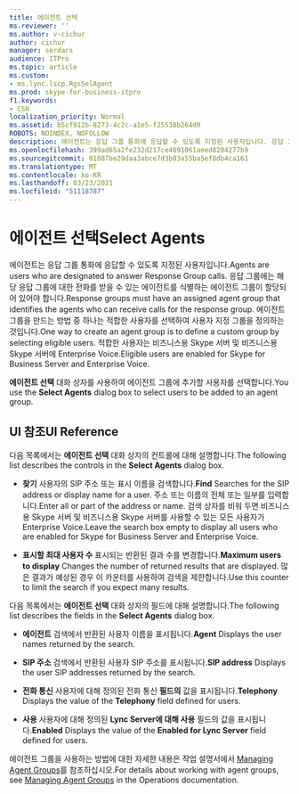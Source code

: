 ```yaml
---
title: 에이전트 선택
ms.reviewer: ''
ms.author: v-cichur
author: cichur
manager: serdars
audience: ITPro
ms.topic: article
ms.custom:
- ms.lync.lscp.RgsSelAgent
ms.prod: skype-for-business-itpro
f1.keywords:
- CSH
localization_priority: Normal
ms.assetid: b5cf912b-8273-4c2c-a1e5-f25530b264d0
ROBOTS: NOINDEX, NOFOLLOW
description: 에이전트는 응답 그룹 통화에 응답할 수 있도록 지정된 사용자입니다. 응답 그룹에는 해당 응답 그룹에 대한 전화를 받을 수 있는 에이전트를 식별하는 에이전트 그룹이 할당되어 있어야 합니다. 에이전트 그룹을 만드는 방법 중 하나는 적합한 사용자를 선택하여 사용자 지정 그룹을 정의하는 것입니다. 적합한 사용자는 비즈니스용 Skype 서버 및 비즈니스용 Skype 서버에 Enterprise Voice.
ms.openlocfilehash: 399ad65a2fe232d217ce4891061aeed8284277b9
ms.sourcegitcommit: 01087be29daa3abce7d3b03a55ba5ef8db4ca161
ms.translationtype: MT
ms.contentlocale: ko-KR
ms.lasthandoff: 03/23/2021
ms.locfileid: "51118787"
---
```

# <a name="select-agents"></a><span data-ttu-id="890aa-106">에이전트 선택</span><span class="sxs-lookup"><span data-stu-id="890aa-106">Select Agents</span></span>

<span data-ttu-id="890aa-107">에이전트는 응답 그룹 통화에 응답할 수 있도록 지정된 사용자입니다.</span><span class="sxs-lookup"><span data-stu-id="890aa-107">Agents are users who are designated to answer Response Group calls.</span></span> <span data-ttu-id="890aa-108">응답 그룹에는 해당 응답 그룹에 대한 전화를 받을 수 있는 에이전트를 식별하는 에이전트 그룹이 할당되어 있어야 합니다.</span><span class="sxs-lookup"><span data-stu-id="890aa-108">Response groups must have an assigned agent group that identifies the agents who can receive calls for the response group.</span></span> <span data-ttu-id="890aa-109">에이전트 그룹을 만드는 방법 중 하나는 적합한 사용자를 선택하여 사용자 지정 그룹을 정의하는 것입니다.</span><span class="sxs-lookup"><span data-stu-id="890aa-109">One way to create an agent group is to define a custom group by selecting eligible users.</span></span> <span data-ttu-id="890aa-110">적합한 사용자는 비즈니스용 Skype 서버 및 비즈니스용 Skype 서버에 Enterprise Voice.</span><span class="sxs-lookup"><span data-stu-id="890aa-110">Eligible users are enabled for Skype for Business Server and Enterprise Voice.</span></span>

<span data-ttu-id="890aa-111">**에이전트 선택** 대화 상자를 사용하여 에이전트 그룹에 추가할 사용자를 선택합니다.</span><span class="sxs-lookup"><span data-stu-id="890aa-111">You use the **Select Agents** dialog box to select users to be added to an agent group.</span></span>

## <a name="ui-reference"></a><span data-ttu-id="890aa-112">UI 참조</span><span class="sxs-lookup"><span data-stu-id="890aa-112">UI Reference</span></span>

<span data-ttu-id="890aa-113">다음 목록에서는 **에이전트 선택** 대화 상자의 컨트롤에 대해 설명합니다.</span><span class="sxs-lookup"><span data-stu-id="890aa-113">The following list describes the controls in the **Select Agents** dialog box.</span></span>

- <span data-ttu-id="890aa-114">**찾기** 사용자의 SIP 주소 또는 표시 이름을 검색합니다.</span><span class="sxs-lookup"><span data-stu-id="890aa-114">**Find** Searches for the SIP address or display name for a user.</span></span> <span data-ttu-id="890aa-115">주소 또는 이름의 전체 또는 일부를 입력합니다.</span><span class="sxs-lookup"><span data-stu-id="890aa-115">Enter all or part of the address or name.</span></span> <span data-ttu-id="890aa-116">검색 상자를 비워 두면 비즈니스용 Skype 서버 및 비즈니스용 Skype 서버를 사용할 수 있는 모든 사용자가 Enterprise Voice.</span><span class="sxs-lookup"><span data-stu-id="890aa-116">Leave the search box empty to display all users who are enabled for Skype for Business Server and Enterprise Voice.</span></span>

- <span data-ttu-id="890aa-117">**표시할 최대 사용자 수** 표시되는 반환된 결과 수를 변경합니다.</span><span class="sxs-lookup"><span data-stu-id="890aa-117">**Maximum users to display** Changes the number of returned results that are displayed.</span></span> <span data-ttu-id="890aa-118">많은 결과가 예상된 경우 이 카운터를 사용하여 검색을 제한합니다.</span><span class="sxs-lookup"><span data-stu-id="890aa-118">Use this counter to limit the search if you expect many results.</span></span>

<span data-ttu-id="890aa-119">다음 목록에서는 **에이전트 선택** 대화 상자의 필드에 대해 설명합니다.</span><span class="sxs-lookup"><span data-stu-id="890aa-119">The following list describes the fields in the **Select Agents** dialog box.</span></span>

- <span data-ttu-id="890aa-120">**에이전트** 검색에서 반환된 사용자 이름을 표시됩니다.</span><span class="sxs-lookup"><span data-stu-id="890aa-120">**Agent** Displays the user names returned by the search.</span></span>

- <span data-ttu-id="890aa-121">**SIP 주소** 검색에서 반환된 사용자 SIP 주소를 표시됩니다.</span><span class="sxs-lookup"><span data-stu-id="890aa-121">**SIP address** Displays the user SIP addresses returned by the search.</span></span>

- <span data-ttu-id="890aa-122">**전화 통신** 사용자에 대해 정의된 전화 통신 **필드의** 값을 표시됩니다.</span><span class="sxs-lookup"><span data-stu-id="890aa-122">**Telephony** Displays the value of the **Telephony** field defined for users.</span></span>

- <span data-ttu-id="890aa-123">**사용** 사용자에 대해 정의된 **Lync Server에 대해 사용** 필드의 값을 표시됩니다.</span><span class="sxs-lookup"><span data-stu-id="890aa-123">**Enabled** Displays the value of the **Enabled for Lync Server** field defined for users.</span></span>

<span data-ttu-id="890aa-124">에이전트 그룹을 사용하는 방법에 대한 자세한 내용은 작업 설명서에서 [Managing Agent Groups](/previous-versions/office/lync-server-2013/lync-server-2013-managing-response-group-agent-groups)를 참조하십시오.</span><span class="sxs-lookup"><span data-stu-id="890aa-124">For details about working with agent groups, see [Managing Agent Groups](/previous-versions/office/lync-server-2013/lync-server-2013-managing-response-group-agent-groups) in the Operations documentation.</span></span>